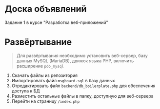 # Доска объявлений
Задание 1 в курсе "Разработка веб-приложений"

# Развёртывание

> Для развёртывания необходимо установить веб-сервер, базу данных MySQL (MariaDB), движок языка PHP, включить расширение ```pdo_mysql```

1. Скачать файлы из репозитория
2. Импортировать файл ```msgboard.sql``` в базу данных
3. Отредактировать файл ```backend/db_boilerplate.php``` для обеспечения доступа к БД
4. Разместить остальные файлы в папку, доступную для веб-сервера
5. Перейти на страницу ```/index.php```
